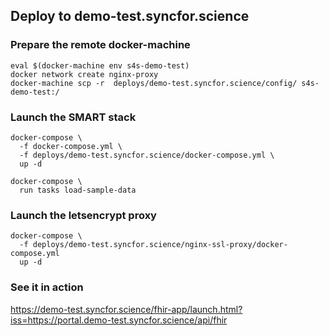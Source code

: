 ## Deploy to demo-test.syncfor.science


### Prepare the remote docker-machine

```
eval $(docker-machine env s4s-demo-test)
docker network create nginx-proxy
docker-machine scp -r  deploys/demo-test.syncfor.science/config/ s4s-demo-test:/
```

### Launch the SMART stack

```
docker-compose \
  -f docker-compose.yml \
  -f deploys/demo-test.syncfor.science/docker-compose.yml \
  up -d

docker-compose \
  run tasks load-sample-data
```



### Launch the letsencrypt proxy

```
docker-compose \
  -f deploys/demo-test.syncfor.science/nginx-ssl-proxy/docker-compose.yml
  up -d
```

### See it in action

https://demo-test.syncfor.science/fhir-app/launch.html?iss=https://portal.demo-test.syncfor.science/api/fhir
